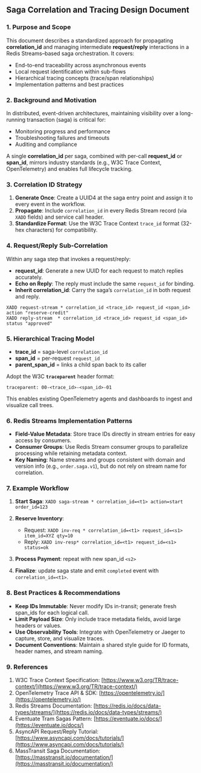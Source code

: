 ## Saga Correlation and Tracing Design Document

### 1. Purpose and Scope

This document describes a standardized approach for propagating **correlation\_id** and managing intermediate **request/reply** interactions in a Redis Streams–based saga orchestration. It covers:

* End-to-end traceability across asynchronous events
* Local request identification within sub-flows
* Hierarchical tracing concepts (trace/span relationships)
* Implementation patterns and best practices

### 2. Background and Motivation

In distributed, event-driven architectures, maintaining visibility over a long-running transaction (saga) is critical for:

* Monitoring progress and performance
* Troubleshooting failures and timeouts
* Auditing and compliance

A single **correlation\_id** per saga, combined with per-call **request\_id** or **span\_id**, mirrors industry standards (e.g., W3C Trace Context, OpenTelemetry) and enables full lifecycle tracking.

### 3. Correlation ID Strategy

1. **Generate Once**: Create a UUID4 at the saga entry point and assign it to every event in the workflow.
2. **Propagate**: Include `correlation_id` in every Redis Stream record (via `XADD` fields) and service call header.
3. **Standardize Format**: Use the W3C Trace Context `trace_id` format (32-hex characters) for compatibility.

### 4. Request/Reply Sub-Correlation

Within any saga step that invokes a request/reply:

* **request\_id**: Generate a new UUID for each request to match replies accurately.
* **Echo on Reply**: The reply must include the same `request_id` for binding.
* **Inherit correlation\_id**: Carry the saga’s `correlation_id` in both request and reply.

```redis
XADD request-stream * correlation_id <trace_id> request_id <span_id> action "reserve-credit"
XADD reply-stream  * correlation_id <trace_id> request_id <span_id> status "approved"
```

### 5. Hierarchical Tracing Model

* **trace\_id** = saga-level `correlation_id`
* **span\_id** = per-request `request_id`
* **parent\_span\_id** = links a child span back to its caller

Adopt the W3C **`traceparent`** header format:

```
traceparent: 00-<trace_id>-<span_id>-01
```

This enables existing OpenTelemetry agents and dashboards to ingest and visualize call trees.

### 6. Redis Streams Implementation Patterns

* **Field-Value Metadata**: Store trace IDs directly in stream entries for easy access by consumers.
* **Consumer Groups**: Use Redis Stream consumer groups to parallelize processing while retaining metadata context.
* **Key Naming**: Name streams and groups consistent with domain and version info (e.g., `order.saga.v1`), but do not rely on stream name for correlation.

### 7. Example Workflow

1. **Start Saga**: `XADD saga-stream * correlation_id=<t1> action=start order_id=123`
2. **Reserve Inventory**:

   * Request: `XADD inv-req * correlation_id=<t1> request_id=<s1> item_id=XYZ qty=10`
   * Reply:  `XADD inv-resp* correlation_id=<t1> request_id=<s1> status=ok`
3. **Process Payment**: repeat with new span\_id `<s2>`
4. **Finalize**: update saga state and emit `completed` event with `correlation_id=<t1>`.

### 8. Best Practices & Recommendations

* **Keep IDs Immutable**: Never modify IDs in-transit; generate fresh span\_ids for each logical call.
* **Limit Payload Size**: Only include trace metadata fields, avoid large headers or values.
* **Use Observability Tools**: Integrate with OpenTelemetry or Jaeger to capture, store, and visualize traces.
* **Document Conventions**: Maintain a shared style guide for ID formats, header names, and stream naming.

### 9. References

1. W3C Trace Context Specification: [https://www.w3.org/TR/trace-context/](https://www.w3.org/TR/trace-context/)
2. OpenTelemetry Trace API & SDK: [https://opentelemetry.io/](https://opentelemetry.io/)
3. Redis Streams Documentation: [https://redis.io/docs/data-types/streams/](https://redis.io/docs/data-types/streams/)
4. Eventuate Tram Sagas Pattern: [https://eventuate.io/docs/](https://eventuate.io/docs/)
5. AsyncAPI Request/Reply Tutorial: [https://www.asyncapi.com/docs/tutorials/](https://www.asyncapi.com/docs/tutorials/)
6. MassTransit Saga Documentation: [https://masstransit.io/documentation/](https://masstransit.io/documentation/)
